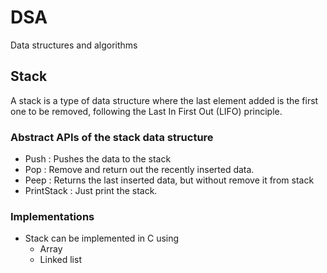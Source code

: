 # DSA
Data structures and algorithms

## Stack
A stack is a type of data structure where the last element added is the first one to be removed, following the Last In First Out (LIFO) principle.
### Abstract APIs of the stack data structure
* Push  : Pushes the data to the stack
* Pop   : Remove and return out the recently inserted data.
* Peep  : Returns the last inserted data, but without remove it from stack
* PrintStack : Just print the stack.

### Implementations
* Stack can be implemented in C using 
    * Array
    * Linked list


